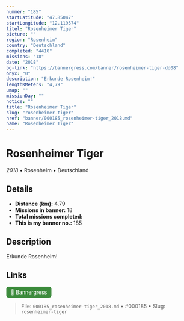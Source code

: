 ```yaml
---
nummer: "185"
startLatitude: "47.85047"
startLongitude: "12.119574"
titel: "Rosenheimer Tiger"
picture: ""
region: "Rosenheim"
country: "Deutschland"
completed: "4410"
missions: "18"
date: "2018"
bg-link: "https://bannergress.com/banner/rosenheimer-tiger-dd08"
onyx: "0"
description: "Erkunde Rosenheim!"
lengthKMeters: "4,79"
umap: ""
missionDay: ""
notice: ""
title: "Rosenheimer Tiger"
slug: "rosenheimer-tiger"
href: "banner/000185_rosenheimer-tiger_2018.md"
name: "Rosenheimer Tiger"
---
```

# Rosenheimer Tiger

*2018* • Rosenheim • Deutschland





## Details
- **Distance (km):** 4.79
- **Missions in banner:** 18
- **Total missions completed:** 
- **This is my banner no.:** 185



## Description
Erkunde Rosenheim!



## Links
<a href="https://bannergress.com/banner/rosenheimer-tiger-dd08" target="_blank" style="display:inline-block;margin-right:8px;padding:6px 12px;background:#3c8b3c;color:#fff;text-decoration:none;border-radius:6px;">🔗 Bannergress</a>



> File: `000185_rosenheimer-tiger_2018.md` • #000185 • Slug: `rosenheimer-tiger`
